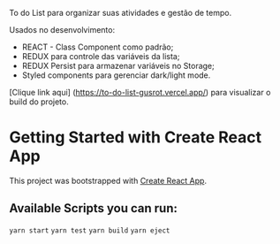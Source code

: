 To do List para organizar suas atividades e gestão de tempo.

Usados no desenvolvimento:

-   REACT - Class Component como padrão;
-   REDUX para controle das variáveis da lista;
-   REDUX Persist para armazenar variáveis no Storage;
-   Styled components para gerenciar dark/light mode.

[Clique link aqui] (https://to-do-list-gusrot.vercel.app/) para visualizar o build do projeto.

# Getting Started with Create React App

This project was bootstrapped with [Create React App](https://github.com/facebook/create-react-app).

## Available Scripts you can run:

`yarn start`
`yarn test`
`yarn build`
`yarn eject`
